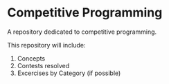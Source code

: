 # Competitive Programming
A repository dedicated to competitive programming. 

This repository will include: 
1. Concepts
2. Contests resolved
3. Excercises by Category (if possible)
